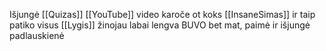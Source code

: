Išjungė [[Quizas]] [[YouTube]] video karoče ot koks [[InsaneSimas]] ir taip patiko visus [[Lygis]] žinojau labai lengva BUVO bet mat, paimė ir išjungė padlauskienė